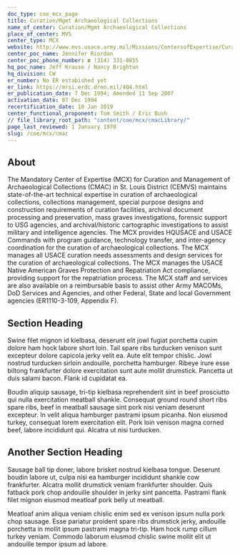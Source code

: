 ```yaml
---
doc_type: coe_mcx_page 
title: Curation/Mgmt Archaeological Collections 
name_of_center: Curation/Mgmt Archaeological Collections 
place_of_center: MVS
center_type: MCX
website: http://www.mvs.usace.army.mil/Missions/CentersofExpertise/CurationMgmtofArchaeologicalCollections.aspx
center_poc_name: Jennifer Riordan
center_poc_phone_number: ☎ (314) 331-8855
hq_poc_name: Jeff Krause / Nancy Brighton
hq_division: CW
er_number: No ER estabished yet
er_link: https://mrsi.erdc.dren.mil/404.html
er_publication_date: 7 Dec 1994; Amended 11 Sep 2007 
activation_date: 07 Dec 1994
recertification_date: 10 Jan 2019
center_functional_proponent: Tom Smith / Eric Bush
// file_library_root_path: "content/coe/mcx/cmacLibrary/" 
page_last_reviewed: 1 January 1970 
slug: /coe/mcx/cmac
---
```


## About 

The Mandatory Center of Expertise (MCX) for Curation and Management of Archaeological Collections (CMAC) in St. Louis District (CEMVS) maintains state-of-the-art technical expertise in curation of archaeological collections, collections management, special purpose designs and construction requirements of curation facilities, archival document processing and preservation, mass graves investigations, forensic support to USG agencies, and archival/historic cartographic investigations to assist military and intelligence agencies.  The MCX provides HQUSACE and USACE Commands with program guidance, technology transfer, and inter-agency coordination for the curation of archaeological collections.  The MCX manages all USACE curation needs assessments and design services for the curation of archaeological collections.  The MCX manages the USACE Native American Graves Protection and Repatriation Act compliance, providing support for the repatriation process.  The MCX staff and services are also available on a reimbursable basis to  assist other Army MACOMs, DoD Services and Agencies, and other Federal, State and local Government agencies (ER1110-3-109, Appendix F).   

 ## Section Heading 

 Swine filet mignon id kielbasa, deserunt elit jowl fugiat porchetta cupim dolore ham hock labore short loin. Tail spare ribs turducken venison sunt excepteur dolore capicola jerky velit ea. Aute elit tempor chislic. Jowl nostrud turducken sirloin andouille, porchetta hamburger. Ribeye irure esse biltong frankfurter dolore exercitation sunt aute mollit drumstick. Pancetta ut duis salami bacon. Flank id cupidatat ea. 

 Boudin aliquip sausage, tri-tip kielbasa reprehenderit sint in beef prosciutto qui nulla exercitation meatball shankle. Consequat ground round short ribs spare ribs, beef in meatball sausage sint pork nisi veniam deserunt excepteur. In velit aliqua hamburger pastrami ipsum picanha. Non eiusmod turkey, consequat lorem exercitation elit. Pork loin venison magna corned beef, labore incididunt qui. Alcatra ut nisi turducken. 

 ## Another Section Heading 

 Sausage ball tip doner, labore brisket nostrud kielbasa tongue. Deserunt boudin labore ut, culpa nisi ea hamburger incididunt shankle cow frankfurter. Alcatra mollit drumstick veniam frankfurter shoulder. Quis fatback pork chop andouille shoulder in jerky sint pancetta. Pastrami flank filet mignon eiusmod meatloaf pork belly ut meatball. 

 Meatloaf anim aliqua veniam chislic enim sed ex venison ipsum nulla pork chop sausage. Esse pariatur proident spare ribs drumstick jerky, andouille porchetta in mollit ipsum pastrami magna tri-tip. Ham hock rump cillum turkey veniam. Commodo laborum eiusmod chislic swine mollit elit ut andouille tempor ipsum ad labore. 

